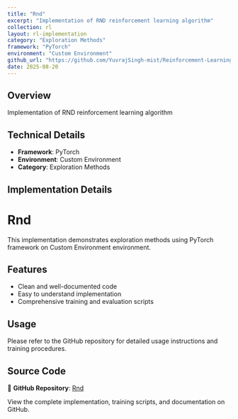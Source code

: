 ```yaml
---
title: "Rnd"
excerpt: "Implementation of RND reinforcement learning algorithm"
collection: rl
layout: rl-implementation
category: "Exploration Methods"
framework: "PyTorch"
environment: "Custom Environment"
github_url: "https://github.com/YuvrajSingh-mist/Reinforcement-Learning/tree/master/RND"
date: 2025-08-20
---
```


## Overview
Implementation of RND reinforcement learning algorithm

## Technical Details
- **Framework**: PyTorch
- **Environment**: Custom Environment
- **Category**: Exploration Methods

## Implementation Details


# Rnd

This implementation demonstrates exploration methods using PyTorch framework on Custom Environment environment.

## Features
- Clean and well-documented code
- Easy to understand implementation
- Comprehensive training and evaluation scripts

## Usage
Please refer to the GitHub repository for detailed usage instructions and training procedures.


## Source Code
📁 **GitHub Repository**: [Rnd](https://github.com/YuvrajSingh-mist/Reinforcement-Learning/tree/master/RND)

View the complete implementation, training scripts, and documentation on GitHub.
